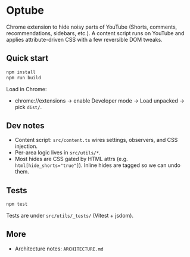 # Optube

Chrome extension to hide noisy parts of YouTube (Shorts, comments, recommendations, sidebars, etc.). A content script runs on YouTube and applies attribute-driven CSS with a few reversible DOM tweaks.

## Quick start

```zsh
npm install
npm run build
```

Load in Chrome:
- chrome://extensions → enable Developer mode → Load unpacked → pick `dist/`.

## Dev notes

- Content script: `src/content.ts` wires settings, observers, and CSS injection.
- Per-area logic lives in `src/utils/*`.
- Most hides are CSS gated by HTML attrs (e.g. `html[hide_shorts="true"]`). Inline hides are tagged so we can undo them.

## Tests

```zsh
npm test
```

Tests are under `src/utils/_tests/` (Vitest + jsdom).

## More

- Architecture notes: `ARCHITECTURE.md`
